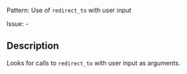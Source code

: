 Pattern: Use of `redirect_to` with user input
 
Issue: -

## Description

Looks for calls to `redirect_to` with user input as arguments.
